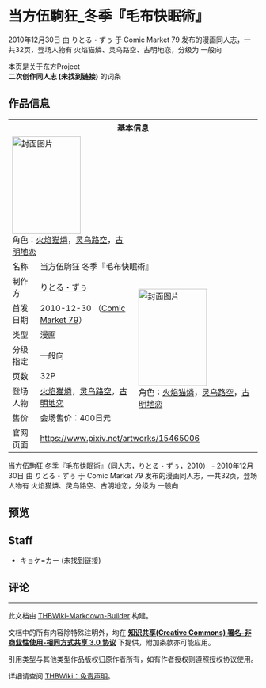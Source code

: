 # 当方伍駒狂_冬季『毛布快眠術』

<!-- source html: G:\repos\THBWiki-Markdown-Builder\THBWikiMarkdown\Temp\main\6\64\ns0%3A%E5%BD%93%E6%96%B9%E4%BC%8D%E9%A7%92%E7%8B%82_%E5%86%AC%E5%AD%A3%E3%80%8E%E6%AF%9B%E5%B8%83%E5%BF%AB%E7%9C%A0%E8%A1%93%E3%80%8F.html -->

2010年12月30日 由 りとる・ずぅ 于 Comic Market 79 发布的漫画同人志，一共32页，登场人物有 火焰猫燐、灵乌路空、古明地恋，分级为 一般向

本页是关于东方Project  
 **二次创作同人志 (未找到链接)** 的词条
## 作品信息

<table><tbody><tr><th colspan="3">基本信息</th></tr><tr><td class="cover-artwork-mobile" colspan="2"><a href="./文件-当方伍駒狂_冬季『毛布快眠術』封面.jpg.md" class="image" title="封面图片"><img alt="封面图片" src="https://upload.thwiki.cc/thumb/4/46/%E5%BD%93%E6%96%B9%E4%BC%8D%E9%A7%92%E7%8B%82_%E5%86%AC%E5%AD%A3%E3%80%8E%E6%AF%9B%E5%B8%83%E5%BF%AB%E7%9C%A0%E8%A1%93%E3%80%8F%E5%B0%81%E9%9D%A2.jpg/138px-%E5%BD%93%E6%96%B9%E4%BC%8D%E9%A7%92%E7%8B%82_%E5%86%AC%E5%AD%A3%E3%80%8E%E6%AF%9B%E5%B8%83%E5%BF%AB%E7%9C%A0%E8%A1%93%E3%80%8F%E5%B0%81%E9%9D%A2.jpg" decoding="async" loading="lazy" width="138" height="196" srcset="https://upload.thwiki.cc/thumb/4/46/%E5%BD%93%E6%96%B9%E4%BC%8D%E9%A7%92%E7%8B%82_%E5%86%AC%E5%AD%A3%E3%80%8E%E6%AF%9B%E5%B8%83%E5%BF%AB%E7%9C%A0%E8%A1%93%E3%80%8F%E5%B0%81%E9%9D%A2.jpg/207px-%E5%BD%93%E6%96%B9%E4%BC%8D%E9%A7%92%E7%8B%82_%E5%86%AC%E5%AD%A3%E3%80%8E%E6%AF%9B%E5%B8%83%E5%BF%AB%E7%9C%A0%E8%A1%93%E3%80%8F%E5%B0%81%E9%9D%A2.jpg 1.5x, https://upload.thwiki.cc/thumb/4/46/%E5%BD%93%E6%96%B9%E4%BC%8D%E9%A7%92%E7%8B%82_%E5%86%AC%E5%AD%A3%E3%80%8E%E6%AF%9B%E5%B8%83%E5%BF%AB%E7%9C%A0%E8%A1%93%E3%80%8F%E5%B0%81%E9%9D%A2.jpg/276px-%E5%BD%93%E6%96%B9%E4%BC%8D%E9%A7%92%E7%8B%82_%E5%86%AC%E5%AD%A3%E3%80%8E%E6%AF%9B%E5%B8%83%E5%BF%AB%E7%9C%A0%E8%A1%93%E3%80%8F%E5%B0%81%E9%9D%A2.jpg 2x" data-file-width="451" data-file-height="640"></a><div class="cover-char">角色：<a href="./火焰猫燐.md" title="火焰猫燐">火焰猫燐</a>，<a href="./灵乌路空.md" title="灵乌路空">灵乌路空</a>，<a href="./古明地恋.md" title="古明地恋">古明地恋</a></div></td>
</tr><tr><td class="label">名称</td><td colspan="2"> 当方伍駒狂 冬季『毛布快眠術』 </td></tr><tr><td class="label">制作方</td><td><a href="./りとる・ずぅ.md" title="りとる・ずぅ">りとる・ずぅ</a></td><td class="cover-artwork" rowspan="7" style="min-width:196px;"><a href="./文件-当方伍駒狂_冬季『毛布快眠術』封面.jpg.md" class="image" title="封面图片"><img alt="封面图片" src="https://upload.thwiki.cc/thumb/4/46/%E5%BD%93%E6%96%B9%E4%BC%8D%E9%A7%92%E7%8B%82_%E5%86%AC%E5%AD%A3%E3%80%8E%E6%AF%9B%E5%B8%83%E5%BF%AB%E7%9C%A0%E8%A1%93%E3%80%8F%E5%B0%81%E9%9D%A2.jpg/138px-%E5%BD%93%E6%96%B9%E4%BC%8D%E9%A7%92%E7%8B%82_%E5%86%AC%E5%AD%A3%E3%80%8E%E6%AF%9B%E5%B8%83%E5%BF%AB%E7%9C%A0%E8%A1%93%E3%80%8F%E5%B0%81%E9%9D%A2.jpg" decoding="async" loading="lazy" width="138" height="196" srcset="https://upload.thwiki.cc/thumb/4/46/%E5%BD%93%E6%96%B9%E4%BC%8D%E9%A7%92%E7%8B%82_%E5%86%AC%E5%AD%A3%E3%80%8E%E6%AF%9B%E5%B8%83%E5%BF%AB%E7%9C%A0%E8%A1%93%E3%80%8F%E5%B0%81%E9%9D%A2.jpg/207px-%E5%BD%93%E6%96%B9%E4%BC%8D%E9%A7%92%E7%8B%82_%E5%86%AC%E5%AD%A3%E3%80%8E%E6%AF%9B%E5%B8%83%E5%BF%AB%E7%9C%A0%E8%A1%93%E3%80%8F%E5%B0%81%E9%9D%A2.jpg 1.5x, https://upload.thwiki.cc/thumb/4/46/%E5%BD%93%E6%96%B9%E4%BC%8D%E9%A7%92%E7%8B%82_%E5%86%AC%E5%AD%A3%E3%80%8E%E6%AF%9B%E5%B8%83%E5%BF%AB%E7%9C%A0%E8%A1%93%E3%80%8F%E5%B0%81%E9%9D%A2.jpg/276px-%E5%BD%93%E6%96%B9%E4%BC%8D%E9%A7%92%E7%8B%82_%E5%86%AC%E5%AD%A3%E3%80%8E%E6%AF%9B%E5%B8%83%E5%BF%AB%E7%9C%A0%E8%A1%93%E3%80%8F%E5%B0%81%E9%9D%A2.jpg 2x" data-file-width="451" data-file-height="640"></a><div class="cover-char">角色：<a href="./火焰猫燐.md" title="火焰猫燐">火焰猫燐</a>，<a href="./灵乌路空.md" title="灵乌路空">灵乌路空</a>，<a href="./古明地恋.md" title="古明地恋">古明地恋</a></div></td>
</tr><tr><td class="label">首发日期</td><td>2010-12-30&#160;（<a href="/展会作品列表?e=Comic+Market%2379">Comic Market 79</a>）</td></tr><tr><td class="label">类型</td><td>漫画</td></tr><tr><td class="label">分级指定</td><td>一般向</td></tr><tr><td class="label">页数</td><td>32P</td></tr><tr><td class="label">登场人物</td><td><a href="./火焰猫燐.md" title="火焰猫燐">火焰猫燐</a>，<a href="./灵乌路空.md" title="灵乌路空">灵乌路空</a>，<a href="./古明地恋.md" title="古明地恋">古明地恋</a></td></tr><tr><td class="label">售价</td><td>会场售价：400日元</td></tr>
<tr><td class="label">官网页面</td><td colspan="2"><a rel="nofollow" class="external free" href="https://www.pixiv.net/artworks/15465006">https://www.pixiv.net/artworks/15465006</a></td></tr></tbody></table>

当方伍駒狂 冬季『毛布快眠術』（同人志，りとる・ずぅ，2010） - 2010年12月30日 由 りとる・ずぅ 于 Comic Market 79 发布的漫画同人志，一共32页，登场人物有 火焰猫燐、灵乌路空、古明地恋，分级为 一般向
## 预览
## Staff
- キョケ=カー (未找到链接)

## 评论




---

此文档由 [THBWiki-Markdown-Builder](https://github.com/Delsin-Yu/THBWiki-Markdown-Builder) 构建。

文档中的所有内容除特殊注明外，均在 [**知识共享(Creative Commons) 署名-非商业性使用-相同方式共享 3.0 协议**](https://creativecommons.org/licenses/by-sa/3.0/deed.zh-hans) 下提供，附加条款亦可能应用。

引用类型与其他类型作品版权归原作者所有，如有作者授权则遵照授权协议使用。

详细请查阅 [THBWiki：免责声明](https://thbwiki.cc/THBWiki:%E5%85%8D%E8%B4%A3%E5%A3%B0%E6%98%8E)。

